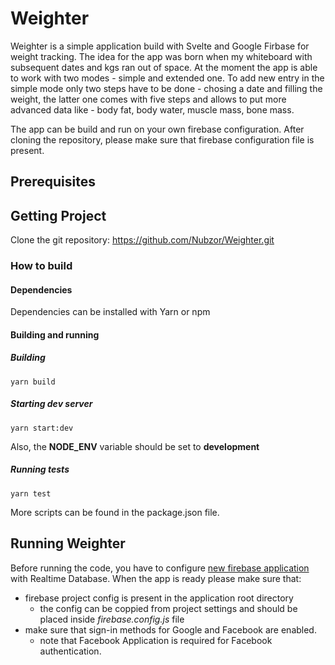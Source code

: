 # Weighter

Weighter is a simple application build with Svelte and Google Firbase for weight tracking. The idea for the app was born when my whiteboard with subsequent dates and kgs ran out of space. At the moment the app is able to work with two modes - simple and extended one. To add new entry in the simple mode only two steps have to be done - chosing a date and filling the weight, the latter one comes with five steps and allows to put more advanced data like - body fat, body water, muscle mass, bone mass.

The app can be build and run on your own firebase configuration. After cloning the repository, please make sure that firebase configuration file is present.

## Prerequisites

## Getting Project

Clone the git repository: https://github.com/Nubzor/Weighter.git

### How to build

#### Dependencies

Dependencies can be installed with Yarn or npm

#### Building and running
##### Building
```nohighlight
yarn build
```
##### Starting dev server
```nohighlight
yarn start:dev
```
Also, the **NODE_ENV** variable should be set to **development**

##### Running tests
```nohighlight
yarn test
```

More scripts can be found in the package.json file.


## Running Weighter

Before running the code, you have to configure [new firebase application](https://console.firebase.google.com/) with Realtime Database. When the app is ready please make sure that:
* firebase project config is present in the application root directory 
    * the config can be coppied from project settings and should be placed inside *firebase.config.js* file
* make sure that sign-in methods for Google and Facebook are enabled.
    * note that Facebook Application is required for Facebook authentication.
